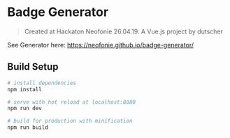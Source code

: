 # Badge Generator

> Created at Hackaton Neofonie 26.04.19. 
> A Vue.js project by dutscher

See Generator here: https://neofonie.github.io/badge-generator/

## Build Setup

``` bash
# install dependencies
npm install

# serve with hot reload at localhost:8080
npm run dev

# build for production with minification
npm run build

```
